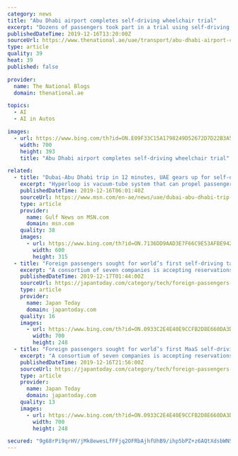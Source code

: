 ```yaml
---
category: news
title: "Abu Dhabi airport completes self-driving wheelchair trial"
excerpt: "Dozens of passengers took part in a trial using self-driving wheelchairs at Abu Dhabi airport. Personal electric mobility vehicles made by Japanese company Whill helped users with disabilities to navigate crowded areas, lounges and gates during the five-day pilot. The devices are fitted with sensors that detect obstructions and have an ..."
publishedDateTime: 2019-12-16T13:20:00Z
sourceUrl: https://www.thenational.ae/uae/transport/abu-dhabi-airport-completes-self-driving-wheelchair-trial-1.952319
type: article
quality: 39
heat: 39
published: false

provider:
  name: The National Blogs
  domain: thenational.ae

topics:
  - AI
  - AI in Autos

images:
  - url: https://www.bing.com/th?id=ON.E09F33C15A1798249D52672D7D22B3A5
    width: 700
    height: 393
    title: "Abu Dhabi airport completes self-driving wheelchair trial"

related:
  - title: "Dubai-Abu Dhabi trip in 12 minutes, UAE gears up for self-driving journey"
    excerpt: "Hyperloop is vacuum-tube system that can propel passengers at speeds of more than 1,000 kilometres per hour. Image Credit: Gulf News Also in this package In pictures: Dubai World Challenge for Self-Driving Transport 2019 Travel from Dubai to Abu Dhabi in 12 minutes using hyperloop Next-gen transportation is built on sound mechanics, not hype Looking back at the UAE’s last 50 years and ahead to the next Dubai: Watch us take a ride in"
    publishedDateTime: 2019-12-16T06:01:40Z
    sourceUrl: https://www.msn.com/en-ae/news/uae/dubai-abu-dhabi-trip-in-12-minutes-uae-gears-up-for-self-driving-journey/ar-AAKa9hM?li=BBqrVLO
    type: article
    provider:
      name: Gulf News on MSN.com
      domain: msn.com
    quality: 38
    images:
      - url: https://www.bing.com/th?id=ON.7136DD9AAD3E7F66C9E53AFBE942731C
        width: 600
        height: 315
  - title: "Foreign passengers sought for world’s first self-driving taxi trial from Haneda, Narita"
    excerpt: "A consortium of seven companies is accepting reservations from foreign travelers to take part in a trial run using an MaaS (Mobility as a Service) self-driving vehicle from either Haneda and Narita airports to Tokyo’s Marunouchi business district between Jan 20 and Feb 1, 2020. The seven companies are Airport Transport Service Co Ltd ..."
    publishedDateTime: 2019-12-17T01:44:00Z
    sourceUrl: https://japantoday.com/category/tech/foreign-passengers-sought-for-world’s-first-maas-autonomous-driving-taxi-trial-from-haneda-narita
    type: article
    provider:
      name: Japan Today
      domain: japantoday.com
    quality: 16
    images:
      - url: https://www.bing.com/th?id=ON.0933C2E4E40E9CCFB2D8E660DA3DED08
        width: 700
        height: 248
  - title: "Foreign passengers sought for world’s first MaaS self-driving taxi trial from Haneda, Narita"
    excerpt: "A consortium of seven companies is accepting reservations from foreign travelers to take part in a trial run using an MaaS (Mobility as a Service) self-driving vehicle from either Haneda and Narita airports to Tokyo’s Marunouchi business district between Jan 20 and Feb 1, 2020. The seven companies are Airport Transport Service Co Ltd ..."
    publishedDateTime: 2019-12-16T21:56:00Z
    sourceUrl: https://japantoday.com/category/tech/foreign-passengers-sought-for-world’s-first-maas-autonomous-driving-taxi-trial-from-haneda-narita
    type: article
    provider:
      name: Japan Today
      domain: japantoday.com
    quality: 13
    images:
      - url: https://www.bing.com/th?id=ON.0933C2E4E40E9CCFB2D8E660DA3DED08
        width: 700
        height: 248

secured: "9g68rPi9qrHV/jMk8ewesLfFFjq2OFRbAjhfUhB9/ihp5bPZ+z6AQtXdsbWNSKL5WL4a6f6HbsHL4IUp+6YvH5Z04/X/X2Zy93vqR7x3nA1Tvy32UpJA4Q4Lmf43Z8hmdiUsB6uXEApK0xLfB1pwzuun8FIQcI2ar7mVWFGlUsaA9mPZ1OL7mGXHxPIglrFdXkjmbYbiVTmDLcIWIDV1B2YEqBcHgpw4fQVD4iYeDGznpnsdiJAWAPSGC1qfrQCiGLrSYr85lnFiPq/Ho/iMPQ==;nC3qDP41a9eqlQ4tMC68BA=="
---
```


